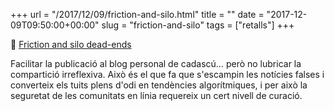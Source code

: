+++
url = "/2017/12/09/friction-and-silo.html"
title = ""
date = "2017-12-09T09:50:00+00:00"
slug = "friction-and-silo"
tags = ["retalls"]
+++

📎 [Friction and silo dead-ends](http://www.manton.org/2017/12/friction-and-silo-dead-ends.html)

Facilitar la publicació al blog personal de cadascú… però no lubricar la compartició irreflexiva. Això és el que fa que s'escampin les notícies falses i converteix els tuits plens d'odi en tendències algorítmiques, i per això la seguretat de les comunitats en línia requereix un cert nivell de curació.
